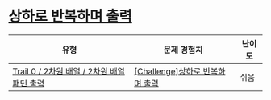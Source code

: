 # [상하로 반복하며 출력](https://www.codetree.ai/trails/complete/curated-cards/nl-pre-2d-array-pattern-printing-2)

|유형|문제 경험치|난이도|
|---|---|---|
|[Trail 0 / 2차원 배열 / 2차원 배열 패턴 출력](https://www.codetree.ai/trail-info/codetree-101/)|[[Challenge]상하로 반복하며 출력](https://www.codetree.ai/trails/complete/curated-cards/nl-pre-2d-array-pattern-printing-2/)|쉬움|

